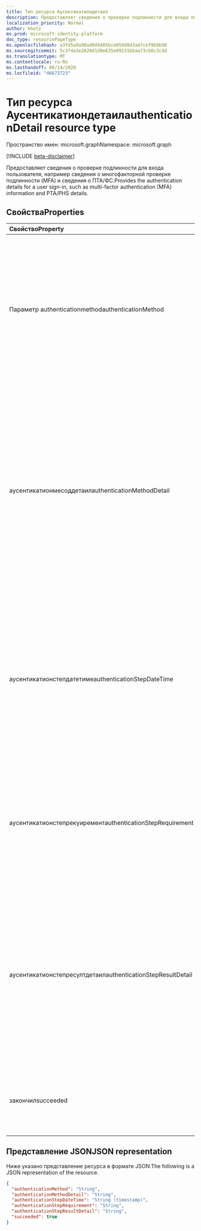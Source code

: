 ```yaml
---
title: Тип ресурса Аусентикатиондетаил
description: Предоставляет сведения о проверке подлинности для входа пользователя, например сведения о многофакторной проверке подлинности (MFA) и сведения о ПТА/ФС.
localization_priority: Normal
author: khotz
ms.prod: microsoft-identity-platform
doc_type: resourcePageType
ms.openlocfilehash: a3fd5a9a98ad0d9405bce059d8d3a47cef969b98
ms.sourcegitcommit: 5c3f4a3e2620d1d9e635e09231bbaa73cb0c3cdd
ms.translationtype: MT
ms.contentlocale: ru-RU
ms.lasthandoff: 08/14/2020
ms.locfileid: "46673723"
---
```

# <a name="authenticationdetail-resource-type"></a><span data-ttu-id="9a8f0-103">Тип ресурса Аусентикатиондетаил</span><span class="sxs-lookup"><span data-stu-id="9a8f0-103">authenticationDetail resource type</span></span>

<span data-ttu-id="9a8f0-104">Пространство имен: microsoft.graph</span><span class="sxs-lookup"><span data-stu-id="9a8f0-104">Namespace: microsoft.graph</span></span>

[!INCLUDE [beta-disclaimer](../../includes/beta-disclaimer.md)]

<span data-ttu-id="9a8f0-105">Предоставляет сведения о проверке подлинности для входа пользователя, например сведения о многофакторной проверке подлинности (MFA) и сведения о ПТА/ФС.</span><span class="sxs-lookup"><span data-stu-id="9a8f0-105">Provides the authentication details for a user sign-in, such as multi-factor authentication (MFA) information and PTA/PHS details.</span></span>

## <a name="properties"></a><span data-ttu-id="9a8f0-106">Свойства</span><span class="sxs-lookup"><span data-stu-id="9a8f0-106">Properties</span></span>

| <span data-ttu-id="9a8f0-107">Свойство</span><span class="sxs-lookup"><span data-stu-id="9a8f0-107">Property</span></span>                       | <span data-ttu-id="9a8f0-108">Тип</span><span class="sxs-lookup"><span data-stu-id="9a8f0-108">Type</span></span>           | <span data-ttu-id="9a8f0-109">Описание</span><span class="sxs-lookup"><span data-stu-id="9a8f0-109">Description</span></span>                                                                                                                                                                                                              |
|:-------------------------------|:---------------|:-------------------------------------------------------------------------------------------------------------------------------------------------------------------------------------------------------------------------|
| <span data-ttu-id="9a8f0-110">Параметр authenticationmethod</span><span class="sxs-lookup"><span data-stu-id="9a8f0-110">authenticationMethod</span></span>           | <span data-ttu-id="9a8f0-111">String</span><span class="sxs-lookup"><span data-stu-id="9a8f0-111">String</span></span>         | <span data-ttu-id="9a8f0-112">Тип метода проверки подлинности, используемый для выполнения этого этапа проверки подлинности.</span><span class="sxs-lookup"><span data-stu-id="9a8f0-112">The type of authentication method used to perform this step of authentication.</span></span> <span data-ttu-id="9a8f0-113">Возможные значения: `Password` , `SMS` , `Voice` , `Authenticator App` , `Software OATH token` , `Satisfied by token` .</span><span class="sxs-lookup"><span data-stu-id="9a8f0-113">Possible values: `Password`, `SMS`, `Voice`, `Authenticator App`, `Software OATH token`, `Satisfied by token`.</span></span>                            |
| <span data-ttu-id="9a8f0-114">аусентикатионмесоддетаил</span><span class="sxs-lookup"><span data-stu-id="9a8f0-114">authenticationMethodDetail</span></span>     | <span data-ttu-id="9a8f0-115">String</span><span class="sxs-lookup"><span data-stu-id="9a8f0-115">String</span></span>         | <span data-ttu-id="9a8f0-116">Сведения о методе проверки подлинности, используемом для выполнения этой процедуры проверки подлинности.</span><span class="sxs-lookup"><span data-stu-id="9a8f0-116">Details about the authentication method used to perform this authentication step.</span></span> <span data-ttu-id="9a8f0-117">Например, номер телефона (для SMS и голосовой связи), имя устройства (для приложения проверки подлинности) и источник пароля (Cloud, AD FS, ПТА, ФС).</span><span class="sxs-lookup"><span data-stu-id="9a8f0-117">For example, phone number (for SMS and voice), device name (for Authenticator app), and password source (e.g. cloud, AD FS, PTA, PHS).</span></span> |
| <span data-ttu-id="9a8f0-118">аусентикатионстепдатетиме</span><span class="sxs-lookup"><span data-stu-id="9a8f0-118">authenticationStepDateTime</span></span>     | <span data-ttu-id="9a8f0-119">DateTimeOffset</span><span class="sxs-lookup"><span data-stu-id="9a8f0-119">DateTimeOffset</span></span> | <span data-ttu-id="9a8f0-120">Представляет сведения о дате и времени с использованием формата ISO 8601 и всегда задается в формате UTC.</span><span class="sxs-lookup"><span data-stu-id="9a8f0-120">Represents date and time information using ISO 8601 format and is always in UTC time.</span></span> <span data-ttu-id="9a8f0-121">Например, значение полуночи 1 января 2014 г. в формате UTC выглядит так: `'2014-01-01T00:00:00Z'`.</span><span class="sxs-lookup"><span data-stu-id="9a8f0-121">For example, midnight UTC on Jan 1, 2014 would look like this: `'2014-01-01T00:00:00Z'`.</span></span>                                           |
| <span data-ttu-id="9a8f0-122">аусентикатионстепрекуиремент</span><span class="sxs-lookup"><span data-stu-id="9a8f0-122">authenticationStepRequirement</span></span>  | <span data-ttu-id="9a8f0-123">String</span><span class="sxs-lookup"><span data-stu-id="9a8f0-123">String</span></span>         | <span data-ttu-id="9a8f0-124">Шаг проверки подлинности, который удовлетворен.</span><span class="sxs-lookup"><span data-stu-id="9a8f0-124">The step of authentication that this satisfied.</span></span> <span data-ttu-id="9a8f0-125">Например, Первичная проверка подлинности или многофакторная проверка подлинности.</span><span class="sxs-lookup"><span data-stu-id="9a8f0-125">For example, primary authentication, or multi-factor authentication.</span></span>                                                                                                     |
| <span data-ttu-id="9a8f0-126">аусентикатионстепресултдетаил</span><span class="sxs-lookup"><span data-stu-id="9a8f0-126">authenticationStepResultDetail</span></span> | <span data-ttu-id="9a8f0-127">String</span><span class="sxs-lookup"><span data-stu-id="9a8f0-127">String</span></span>         | <span data-ttu-id="9a8f0-128">Сведения о причине успешного или неудачного завершения этапа.</span><span class="sxs-lookup"><span data-stu-id="9a8f0-128">Details about why the step succeeded or failed.</span></span> <span data-ttu-id="9a8f0-129">Например, пользователь блокируется, заменяется мошеннический код, не используется ввод с истекшим сроком ожидания, Телефон недоступен или утвержден в маркере.</span><span class="sxs-lookup"><span data-stu-id="9a8f0-129">For examples, user is blocked, fraud code entered, no phone input - timed out, phone unreachable, or claim in token.</span></span>                                                     |
| <span data-ttu-id="9a8f0-130">закончил</span><span class="sxs-lookup"><span data-stu-id="9a8f0-130">succeeded</span></span>                      | <span data-ttu-id="9a8f0-131">Boolean</span><span class="sxs-lookup"><span data-stu-id="9a8f0-131">Boolean</span></span>        | <span data-ttu-id="9a8f0-132">Указывает состояние этапа проверки подлинности.</span><span class="sxs-lookup"><span data-stu-id="9a8f0-132">Indicates the status of the authentication step.</span></span> <span data-ttu-id="9a8f0-133">Возможные значения: `succeeded` , `failed` .</span><span class="sxs-lookup"><span data-stu-id="9a8f0-133">Possible values: `succeeded`, `failed`.</span></span>                                                                                                                                 |

## <a name="json-representation"></a><span data-ttu-id="9a8f0-134">Представление JSON</span><span class="sxs-lookup"><span data-stu-id="9a8f0-134">JSON representation</span></span>

<span data-ttu-id="9a8f0-135">Ниже указано представление ресурса в формате JSON.</span><span class="sxs-lookup"><span data-stu-id="9a8f0-135">The following is a JSON representation of the resource.</span></span>

<!-- {
  "blockType": "resource",
  "optionalProperties": [

  ],
  "@odata.type": "microsoft.graph.authenticationDetail",
  "baseType": null
}-->

```json
{
  "authenticationMethod": "String",
  "authenticationMethodDetail": "String",
  "authenticationStepDateTime": "String (timestamp)",
  "authenticationStepRequirement": "String",
  "authenticationStepResultDetail": "String",
  "succeeded": true
}
```

<!-- uuid: 16cd6b66-4b1a-43a1-adaf-3a886856ed98
2019-02-04 14:57:30 UTC -->
<!-- {
  "type": "#page.annotation",
  "description": "authenticationDetail resource",
  "keywords": "",
  "section": "documentation",
  "tocPath": ""
}-->